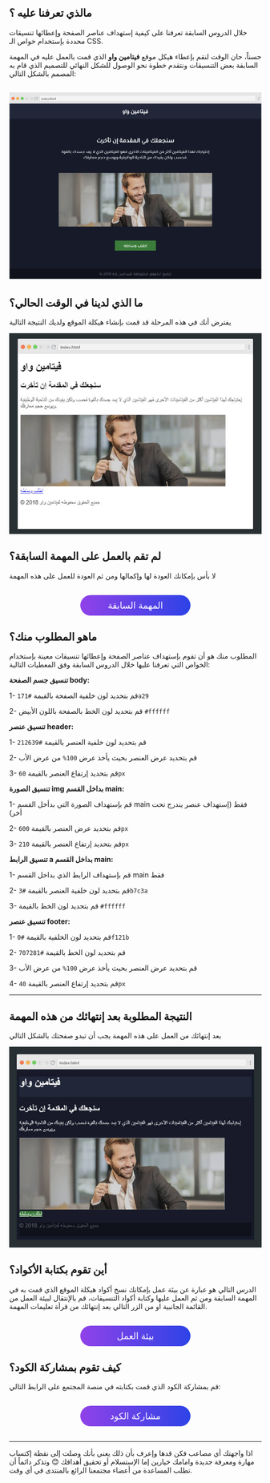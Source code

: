 ## مالذي تعرفنا عليه ؟

خلال الدروس السابقة تعرفنا على كيفية إستهداف عناصر الصفحة وإعطائها تنسيقات محددة بإستخدام خواص الـ CSS.

حسناً، حان الوقت لنقم بإعطاء هيكل موقع **فيتامين واو** الذي قمت بالعمل عليه في المهمة السابقة بعض التنسيقات ونتقدم خطوة نحو الوصول للشكل النهائي للتصميم الذي قام به المصمم بالشكل التالي:

![تصميم التطبيق](assets/3.jpg)
---

## ما الذي لدينا في الوقت الحالي؟

يفترض أنك في هذه المرحلة قد قمت بإنشاء هيكلة الموقع ولديك النتيجة التالية

![نتيجة المهمة السابقة](assets/1.jpg)


## لم تقم بالعمل على المهمة السابقة؟

لا بأس بإمكانك العودة لها وإكمالها ومن ثم العودة للعمل على هذه المهمة

<a href="https://coretabs.net/classroom/frontend/html-css-basics/العمل-على-هيكلة-المشروع/التدرب-على-تقسيم-وهيكلة-الصفحات" style="display: block; width: 200px; background-color: #5355e8; background-image:linear-gradient(to left, #2d43e7, #9042e8); color:#fff; padding: 10px; margin: 30px auto; border-radius:100px; text-decoration: none; font-size: 18px; text-align: center;" target="_blank">المهمة السابقة</a>


## ماهو المطلوب منك؟
المطلوب منك هو أن تقوم بإستهداف عناصر الصفحة وإعطائها تنسيقات معينة بإستخدام الخواص التي تعرفنا عليها خلال الدروس السابقة وفق المعطيات التالية:


**تنسيق جسم الصفحة body:**

1- قم بتحديد لون خلفية الصفحة بالقيمة `#171a29`

2- قم بتحديد لون الخط بالصفحة باللون الأبيض `#ffffff`

**تنسيق عنصر header:**

1- قم بتحديد لون خلفية العنصر بالقيمة `#212639`

2- قم بتحديد عرض العنصر بحيث يأخذ عرض `100%` من عرض الأب

3- قم بتحديد إرتفاع العنصر بالقيمة `60px`

**تنسيق الصورة img بداخل القسم main:**

1- قم بإستهداف الصورة التي بدأخل القسم main فقط (إستهداف عنصر يندرج تحت أخر)

2- قم بتحديد عرض العنصر بالقيمة `600px`

3- قم بتحديد إرتفاع العنصر بالقيمة `210px`

**تنسيق الرابط a بداخل القسم main:**

1- قم بإستهداف الرابط الذي بداخل القسم main فقط

2- قم بتحديد لون خلفية العنصر بالقيمة `#3b7c3a`

3- قم بتحديد لون الخط بالقيمة `#ffffff`

**تنسيق عنصر footer:**

1- قم بتحديد لون الخلفية بالقيمة `#0f121b`

2- قم بتحديد لون الخط بالقيمة `#707281`

3- قم بتحديد عرض العنصر بحيث يأخذ عرض `100%` من عرض الأب

4- قم بتحديد إرتفاع العنصر بالقيمة `40px`

---

## النتيجة المطلوبة بعد إنتهائك من هذه المهمة

بعد إنتهائك من العمل على هذه المهمة يجب أن تبدو صفحتك بالشكل التالي

![النتيجة النهائية](assets/2.jpg)


## أين تقوم بكتابة الأكواد؟

الدرس التالي هو عبارة عن بيئة عمل بإمكانك نسخ أكواد هيكلة الموقع الذي قمت به في المهمة السابقة ومن ثم العمل عليها وكتابة أكواد التنسيقات، قم بالإنتقال لبيئة العمل من القائمة الجانبية او من الزر التالي بعد إنتهائك من قرأة تعليمات المهمة.

<a href="https://coretabs.net/classroom/frontend/html-css-basics/البدأية-مع-لغة-التنسيقات-CSS/بيئة-عمل-مهمة-تنسيق-الصفحات" style="display: block; width: 200px; background-color: #5355e8; background-image:linear-gradient(to left, #2d43e7, #9042e8); color:#fff; padding: 10px; margin: 30px auto; border-radius:100px; text-decoration: none; font-size: 18px; text-align: center;" target="_blank">بيئة العمل</a>

## كيف تقوم بمشاركة الكود؟

قم بمشاركة الكود الذي قمت بكتابته في منصة المجتمع على الرابط التالي:

<a href="https://forums.coretabs.net/t/مشاركة-حلول-التدرب-على-لغة-التنسيقات-css" style="display: block; width: 200px; background-color: #5355e8; background-image:linear-gradient(to left, #2d43e7, #9042e8); color:#fff; padding: 10px; margin: 30px auto; border-radius:100px; text-decoration: none; font-size: 18px; text-align: center;" target="_blank">مشاركة الكود</a>

---

اذا واجهتك أي مصاعب فكن قدها وإعرف بأن ذلك يعني بأنك وصلت إلى نقطة إكتساب مهارة ومعرفة جديدة وامامك خيارين إما الإستسلام أو تحقيق أهدافك 😊 وتذكر دائماً أن تطلب المساعدة من أعضاء مجتمعنا الرائع بالمنتدى في أي وقت.
